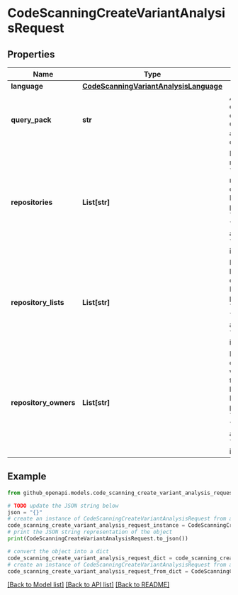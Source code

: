 # CodeScanningCreateVariantAnalysisRequest


## Properties

Name | Type | Description | Notes
------------ | ------------- | ------------- | -------------
**language** | [**CodeScanningVariantAnalysisLanguage**](CodeScanningVariantAnalysisLanguage.md) |  | 
**query_pack** | **str** | A Base64-encoded tarball containing a CodeQL query and all its dependencies | 
**repositories** | **List[str]** | List of repository names (in the form &#x60;owner/repo-name&#x60;) to run the query against. Precisely one property from &#x60;repositories&#x60;, &#x60;repository_lists&#x60; and &#x60;repository_owners&#x60; is required. | [optional] 
**repository_lists** | **List[str]** | List of repository lists to run the query against. Precisely one property from &#x60;repositories&#x60;, &#x60;repository_lists&#x60; and &#x60;repository_owners&#x60; is required. | [optional] 
**repository_owners** | **List[str]** | List of organization or user names whose repositories the query should be run against. Precisely one property from &#x60;repositories&#x60;, &#x60;repository_lists&#x60; and &#x60;repository_owners&#x60; is required. | [optional] 

## Example

```python
from github_openapi.models.code_scanning_create_variant_analysis_request import CodeScanningCreateVariantAnalysisRequest

# TODO update the JSON string below
json = "{}"
# create an instance of CodeScanningCreateVariantAnalysisRequest from a JSON string
code_scanning_create_variant_analysis_request_instance = CodeScanningCreateVariantAnalysisRequest.from_json(json)
# print the JSON string representation of the object
print(CodeScanningCreateVariantAnalysisRequest.to_json())

# convert the object into a dict
code_scanning_create_variant_analysis_request_dict = code_scanning_create_variant_analysis_request_instance.to_dict()
# create an instance of CodeScanningCreateVariantAnalysisRequest from a dict
code_scanning_create_variant_analysis_request_from_dict = CodeScanningCreateVariantAnalysisRequest.from_dict(code_scanning_create_variant_analysis_request_dict)
```
[[Back to Model list]](../README.md#documentation-for-models) [[Back to API list]](../README.md#documentation-for-api-endpoints) [[Back to README]](../README.md)



